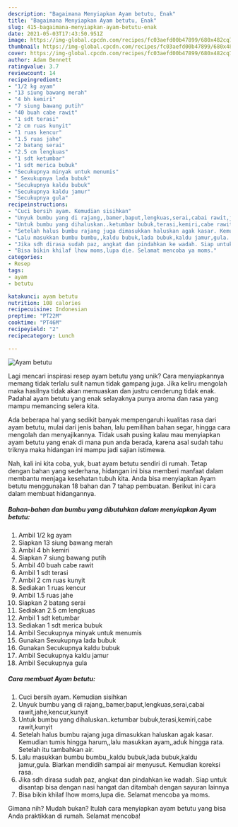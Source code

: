```yaml
---
description: "Bagaimana Menyiapkan Ayam betutu, Enak"
title: "Bagaimana Menyiapkan Ayam betutu, Enak"
slug: 415-bagaimana-menyiapkan-ayam-betutu-enak
date: 2021-05-03T17:43:50.951Z
image: https://img-global.cpcdn.com/recipes/fc03aefd00b47899/680x482cq70/ayam-betutu-foto-resep-utama.jpg
thumbnail: https://img-global.cpcdn.com/recipes/fc03aefd00b47899/680x482cq70/ayam-betutu-foto-resep-utama.jpg
cover: https://img-global.cpcdn.com/recipes/fc03aefd00b47899/680x482cq70/ayam-betutu-foto-resep-utama.jpg
author: Adam Bennett
ratingvalue: 3.7
reviewcount: 14
recipeingredient:
- "1/2 kg ayam"
- "13 siung bawang merah"
- "4 bh kemiri"
- "7 siung bawang putih"
- "40 buah cabe rawit"
- "1 sdt terasi"
- "2 cm ruas kunyit"
- "1 ruas kencur"
- "1.5 ruas jahe"
- "2 batang serai"
- "2.5 cm lengkuas"
- "1 sdt ketumbar"
- "1 sdt merica bubuk"
- "Secukupnya minyak untuk menumis"
- " Sexukupnya lada bubuk"
- "Secukupnya kaldu bubuk"
- "Secukupnya kaldu jamur"
- "Secukupnya gula"
recipeinstructions:
- "Cuci bersih ayam. Kemudian sisihkan"
- "Unyuk bumbu yang di rajang,,bamer,baput,lengkuas,serai,cabai rawit,jahe,kencur,kunyit"
- "Untuk bumbu yang dihaluskan..ketumbar bubuk,terasi,kemiri,cabe rawit,kunyit"
- "Setelah halus bumbu rajang juga dimasukkan haluskan agak kasar. Kemudian tumis hingga harum,,lalu masukkan ayam,,aduk hingga rata. Setelah itu tambahkan air."
- "Lalu masukkan bumbu bumbu,,kaldu bubuk,lada bubuk,kaldu jamur,gula. Biarkan mendidih sampai air menyusut. Kemudian koreksi rasa."
- "Jika sdh dirasa sudah paz, angkat dan pindahkan ke wadah. Siap untuk disantap bisa dengan nasi hangat dan ditambah dengan sayuran lainnya"
- "Bisa bikin khilaf lhow moms,lupa die. Selamat mencoba ya moms."
categories:
- Resep
tags:
- ayam
- betutu

katakunci: ayam betutu 
nutrition: 108 calories
recipecuisine: Indonesian
preptime: "PT22M"
cooktime: "PT46M"
recipeyield: "2"
recipecategory: Lunch

---
```



![Ayam betutu](https://img-global.cpcdn.com/recipes/fc03aefd00b47899/680x482cq70/ayam-betutu-foto-resep-utama.jpg)

Lagi mencari inspirasi resep ayam betutu yang unik? Cara menyiapkannya memang tidak terlalu sulit namun tidak gampang juga. Jika keliru mengolah maka hasilnya tidak akan memuaskan dan justru cenderung tidak enak. Padahal ayam betutu yang enak selayaknya punya aroma dan rasa yang mampu memancing selera kita.

Ada beberapa hal yang sedikit banyak mempengaruhi kualitas rasa dari ayam betutu, mulai dari jenis bahan, lalu pemilihan bahan segar, hingga cara mengolah dan menyajikannya. Tidak usah pusing kalau mau menyiapkan ayam betutu yang enak di mana pun anda berada, karena asal sudah tahu triknya maka hidangan ini mampu jadi sajian istimewa.




Nah, kali ini kita coba, yuk, buat ayam betutu sendiri di rumah. Tetap dengan bahan yang sederhana, hidangan ini bisa memberi manfaat dalam membantu menjaga kesehatan tubuh kita. Anda bisa menyiapkan Ayam betutu menggunakan 18 bahan dan 7 tahap pembuatan. Berikut ini cara dalam membuat hidangannya.

<!--inarticleads1-->

##### Bahan-bahan dan bumbu yang dibutuhkan dalam menyiapkan Ayam betutu:

1. Ambil 1/2 kg ayam
1. Siapkan 13 siung bawang merah
1. Ambil 4 bh kemiri
1. Siapkan 7 siung bawang putih
1. Ambil 40 buah cabe rawit
1. Ambil 1 sdt terasi
1. Ambil 2 cm ruas kunyit
1. Sediakan 1 ruas kencur
1. Ambil 1.5 ruas jahe
1. Siapkan 2 batang serai
1. Sediakan 2.5 cm lengkuas
1. Ambil 1 sdt ketumbar
1. Sediakan 1 sdt merica bubuk
1. Ambil Secukupnya minyak untuk menumis
1. Gunakan  Sexukupnya lada bubuk
1. Gunakan Secukupnya kaldu bubuk
1. Ambil Secukupnya kaldu jamur
1. Ambil Secukupnya gula




<!--inarticleads2-->

##### Cara membuat Ayam betutu:

1. Cuci bersih ayam. Kemudian sisihkan
1. Unyuk bumbu yang di rajang,,bamer,baput,lengkuas,serai,cabai rawit,jahe,kencur,kunyit
1. Untuk bumbu yang dihaluskan..ketumbar bubuk,terasi,kemiri,cabe rawit,kunyit
1. Setelah halus bumbu rajang juga dimasukkan haluskan agak kasar. Kemudian tumis hingga harum,,lalu masukkan ayam,,aduk hingga rata. Setelah itu tambahkan air.
1. Lalu masukkan bumbu bumbu,,kaldu bubuk,lada bubuk,kaldu jamur,gula. Biarkan mendidih sampai air menyusut. Kemudian koreksi rasa.
1. Jika sdh dirasa sudah paz, angkat dan pindahkan ke wadah. Siap untuk disantap bisa dengan nasi hangat dan ditambah dengan sayuran lainnya
1. Bisa bikin khilaf lhow moms,lupa die. Selamat mencoba ya moms.




Gimana nih? Mudah bukan? Itulah cara menyiapkan ayam betutu yang bisa Anda praktikkan di rumah. Selamat mencoba!
